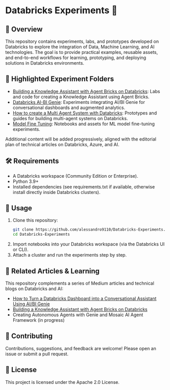 # Databricks Experiments 🚀

## 📌 Overview
This repository contains experiments, labs, and prototypes developed on Databricks to explore the integration of Data, Machine Learning, and AI technologies. The goal is to provide practical examples, reusable assets, and end-to-end workflows for learning, prototyping, and deploying solutions in Databricks environments.

## 📂 Highlighted Experiment Folders

- [Building a Knowledge Assistant with Agent Bricks on Databricks](https://github.com/alessandro9110/Databricks-Experiments/tree/main/Building%20a%20Knowledge%20Assistant%20with%20Agent%20Bricks%20on%20Databricks): Labs and code for creating a Knowledge Assistant using Agent Bricks.
- [Databricks AI-BI Genie](https://github.com/alessandro9110/Databricks-Experiments/tree/main/Databricks%20AI-BI%20Genie): Experiments integrating AI/BI Genie for conversational dashboards and augmented analytics.
- [How to create a Multi Agent System with Databricks](https://github.com/alessandro9110/Databricks-Experiments/tree/main/How%20to%20create%20a%20Multi%20Agent%20System%20with%20Databricks): Prototypes and guides for building multi-agent systems on Databricks.
- [Model Fine Tuning](https://github.com/alessandro9110/Databricks-Experiments/tree/main/Model%20Fine%20Tuning): Notebooks and assets for ML model fine-tuning experiments.

Additional content will be added progressively, aligned with the editorial plan of technical articles on Databricks, Azure, and AI.

## 🛠️ Requirements
- A Databricks workspace (Community Edition or Enterprise).
- Python 3.9+
- Installed dependencies (see requirements.txt if available, otherwise install directly inside Databricks clusters).

## 🚀 Usage
1. Clone this repository:
    ```bash
    git clone https://github.com/alessandro9110/Databricks-Experiments.git
    cd Databricks-Experiments
    ```
2. Import notebooks into your Databricks workspace (via the Databricks UI or CLI).
3. Attach a cluster and run the experiments step by step.

## 📖 Related Articles & Learning
This repository complements a series of Medium articles and technical blogs on Databricks and AI:
- [How to Turn a Databricks Dashboard into a Conversational Assistant Using AI/BI Genie](https://medium.com/@a.armillotta91/how-to-turn-a-databricks-dashboard-into-a-conversational-assistant-using-ai-bi-genie-8e9f9e3b4e1a)
- [Building a Knowledge Assistant with Agent Bricks on Databricks](https://medium.com/@a.armillotta91/building-a-knowledge-assistant-with-agent-bricks-on-databricks-e5f40e0b2e57)
- Creating Autonomous Agents with Genie and Mosaic AI Agent Framework (in progress)

## 🤝 Contributing
Contributions, suggestions, and feedback are welcome! Please open an issue or submit a pull request.

## 📜 License
This project is licensed under the Apache 2.0 License.
